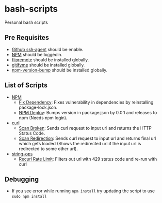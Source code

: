 # bash-scripts

Personal bash scripts

## Pre Requisites

- [Github ssh-agent](https://docs.github.com/en/github/authenticating-to-github/connecting-to-github-with-ssh/generating-a-new-ssh-key-and-adding-it-to-the-ssh-agent) should be enable.
- [NPM](https://docs.npmjs.com/creating-a-new-npm-user-account) should be loggedin.
- [flipremote](https://github.com/arshadkazmi42/flip-remote) should be installed globally.
- [gitifyme](https://github.com/arshadkazmi42/gitifyme) should be installed globally.
- [npm-version-bump](https://github.com/arshadkazmi42/npm-bump-version) should be installed globally.

## List of Scripts

- [NPM](https://npmjs.com/)
  - [Fix Dependency](https://github.com/arshadkazmi42/bash-scripts/blob/main/npm/fixDependency.sh): Fixes vulnerability in dependencies by reinstalling package-lock.json.
  - [NPM Deploy](https://github.com/arshadkazmi42/bash-scripts/blob/main/npm/npmDeploy.sh): Bumps version in package.json by 0.0.1 and releases to npm (Needs npm login).
- [curl](https://curl.se/)
  - [Scan Broken](https://github.com/arshadkazmi42/bash-scripts/blob/main/curl/scan-broken.sh): Sends curl request to input url and returns the HTTP Status Code.
  - [Scan Redirection](https://github.com/arshadkazmi42/bash-scripts/blob/main/curl/scan-redirection.sh): Sends curl request to input url and returns final url which gets loaded (Shows the redirected url if the input url is redirected to some other url).
- [string-ops](https://tldp.org/LDP/abs/html/string-manipulation.html)
  - [Recurl Rate Limit](https://github.com/arshadkazmi42/bash-scripts/blob/main/string-ops/recurl-ratelimit.sh): Filters out url with 429 status code and re-run with curl

## Debugging

- If you see error while running `npm install` try updating the script to use `sudo npm install`
